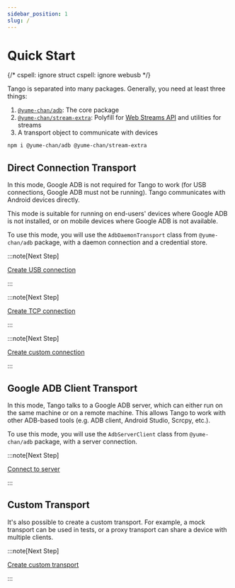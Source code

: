 ```yaml
---
sidebar_position: 1
slug: /
---
```


# Quick Start

{/*
cspell: ignore struct
cspell: ignore webusb
*/}

Tango is separated into many packages. Generally, you need at least three things:

1. [`@yume-chan/adb`](https://www.npmjs.com/package/@yume-chan/adb): The core package
2. [`@yume-chan/stream-extra`](https://www.npmjs.com/package/@yume-chan/stream-extra): Polyfill for [Web Streams API](https://developer.mozilla.org/en-US/docs/Web/API/Streams_API) and utilities for streams
3. A transport object to communicate with devices

```sh npm2yarn
npm i @yume-chan/adb @yume-chan/stream-extra
```

## Direct Connection Transport

In this mode, Google ADB is not required for Tango to work (for USB connections, Google ADB must not be running). Tango communicates with Android devices directly.

This mode is suitable for running on end-users' devices where Google ADB is not installed, or on mobile devices where Google ADB is not available.

To use this mode, you will use the `AdbDaemonTransport` class from `@yume-chan/adb` package, with a daemon connection and a credential store.

<Tabs className="runtime-tabs" groupId="direct-connection">
<TabItem value="usb" label="USB">

:::note[Next Step]

[Create USB connection](./daemon/usb/device-manager.md)

:::

</TabItem>
<TabItem value="tcp" label="TCP">

:::note[Next Step]

[Create TCP connection](./daemon/tcp/enable.md)

:::

</TabItem>
<TabItem value="custom" label="Custom">

:::note[Next Step]

[Create custom connection](./daemon/custom-connection.md)

:::

</TabItem>
</Tabs>

## Google ADB Client Transport

In this mode, Tango talks to a Google ADB server, which can either run on the same machine or on a remote machine. This allows Tango to work with other ADB-based tools (e.g. ADB client, Android Studio, Scrcpy, etc.).

To use this mode, you will use the `AdbServerClient` class from `@yume-chan/adb` package, with a server connection.

:::note[Next Step]

[Connect to server](./server/connection.md)

:::

## Custom Transport

It's also possible to create a custom transport. For example, a mock transport can be used in tests, or a proxy transport can share a device with multiple clients.

:::note[Next Step]

[Create custom transport](./custom-transport.md)

:::
